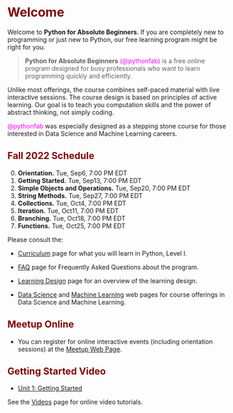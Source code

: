 # <font color="maroon">Welcome</font>

Welcome to **Python for Absolute Beginners**. If you are completely new to programming or just new to Python, our free learning program might be right for you. 

> **Python for Absolute Beginners** <font color="magenta">(@pythonfab)</font> is a free online program designed for busy professionals who want to learn programming quickly and efficiently. 


Unlike most offerings, the course combines self-paced material with live interactive sessions. The course design is based on principles of active learning. Our goal is to teach you computation skills and the power of abstract thinking, not simply coding. 

<font color="magenta">@pythonfab</font> was especially designed as a stepping stone course for those interested in Data Science and Machine Learning careers.



## <font color="maroon">Fall 2022 Schedule</font>

0. **Orientation.** Tue, Sep6, 7:00 PM EDT
1. **Getting Started.** Tue, Sep13, 7:00 PM EDT
2. **Simple Objects and Operations.** Tue, Sep20, 7:00 PM EDT
3. **String Methods.** Tue, Sep27, 7:00 PM EDT
4. **Collections.** Tue, Oct4, 7:00 PM EDT
5. **Iteration.** Tue, Oct11, 7:00 PM EDT
6. **Branching.** Tue, Oct18, 7:00 PM EDT
7. **Functions.** Tue, Oct25, 7:00 PM EDT






Please consult the:

* [Curriculum](curriculum) page for what you will learn in Python, Level I.

<p>

* [FAQ](faq) page for Frequently Asked Questions about the program.

<p>

* [Learning Design](learningdesign) page for an overview of the learning design.

<p>

* [Data Science](https://dsciencefab.com) and [Machine Learning](https://mlearnfab.com) web pages for course offerings in Data Science and Machine Learning.



## <font color="maroon">Meetup Online</font>


* You can register for online interactive events (including orientation sessions) at the [Meetup Web Page](https://www.meetup.com/mlearnfab/).



## <font color="maroon">Getting Started Video</font>

- [Unit 1: Getting Started](https://youtu.be/KkVIb-Ckh4M)

See the [Videos](videos) page for online video tutorials.



 
